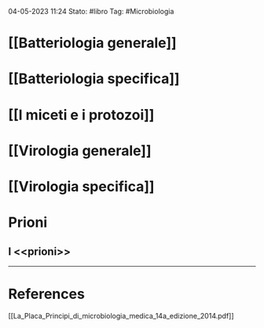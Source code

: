 04-05-2023 11:24
Stato: #libro 
Tag: #Microbiologia 

# [[Batteriologia generale]]
# [[Batteriologia specifica]]
# [[I miceti e i protozoi]]

# [[Virologia generale]]


# [[Virologia specifica]]

# Prioni
## I <<prioni\>>






---
# References 

[[La_Placa_Principi_di_microbiologia_medica_14a_edizione_2014.pdf]]
